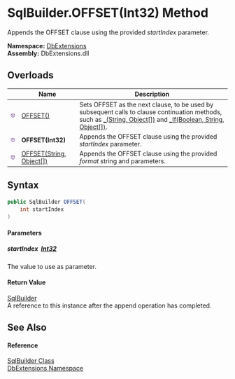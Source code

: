 SqlBuilder.OFFSET(Int32) Method
===============================
Appends the OFFSET clause using the provided *startIndex* parameter.
  
**Namespace:** [DbExtensions][1]  
**Assembly:** DbExtensions.dll

Overloads
---------

|                  | Name                          | Description                                                                                                                                                              |
| ---------------- | ----------------------------- | ------------------------------------------------------------------------------------------------------------------------------------------------------------------------ |
| ![Public method] | [OFFSET()][2]                 | Sets OFFSET as the next clause, to be used by subsequent calls to clause continuation methods, such as [_(String, Object[])][3] and [_If(Boolean, String, Object[])][4]. |
| ![Public method] | **OFFSET(Int32)**             | Appends the OFFSET clause using the provided *startIndex* parameter.                                                                                                     |
| ![Public method] | [OFFSET(String, Object[])][5] | Appends the OFFSET clause using the provided *format* string and parameters.                                                                                             |


Syntax
------

```csharp
public SqlBuilder OFFSET(
	int startIndex
)
```

#### Parameters

##### *startIndex*  [Int32][6]
The value to use as parameter.

#### Return Value
[SqlBuilder][7]  
A reference to this instance after the append operation has completed.

See Also
--------

#### Reference
[SqlBuilder Class][7]  
[DbExtensions Namespace][1]  

[1]: ../README.md
[2]: OFFSET.md
[3]: _.md
[4]: _If.md
[5]: OFFSET_2.md
[6]: https://learn.microsoft.com/dotnet/api/system.int32
[7]: README.md
[Public method]: ../../icons/pubmethod.svg "Public method"